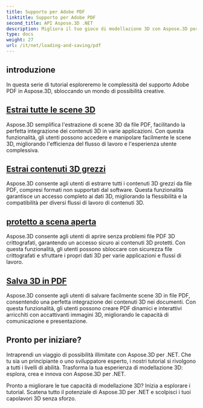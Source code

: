 ```yaml
---
title: Supporto per Adobe PDF
linktitle: Supporto per Adobe PDF
second_title: API Aspose.3D .NET
description: Migliora il tuo gioco di modellazione 3D con Aspose.3D per .NET! Padroneggia tecniche di caricamento e salvataggio efficienti utilizzando CancellationToken. Esplora ora!
type: docs
weight: 27
url: /it/net/loading-and-saving/pdf
---
```

## introduzione

In questa serie di tutorial esploreremo le complessità del supporto Adobe PDF in Aspose.3D, sbloccando un mondo di possibilità creative.

## [Estrai tutte le scene 3D](extract-all-3d-scenes)

Aspose.3D semplifica l'estrazione di scene 3D da file PDF, facilitando la perfetta integrazione dei contenuti 3D in varie applicazioni. Con questa funzionalità, gli utenti possono accedere e manipolare facilmente le scene 3D, migliorando l'efficienza del flusso di lavoro e l'esperienza utente complessiva.

## [Estrai contenuti 3D grezzi](extract-raw-3d-contents)

Aspose.3D consente agli utenti di estrarre tutti i contenuti 3D grezzi da file PDF, compresi formati non supportati dal software. Questa funzionalità garantisce un accesso completo ai dati 3D, migliorando la flessibilità e la compatibilità per diversi flussi di lavoro di contenuti 3D.

## [protetto a scena aperta](open-scene-protected)

Aspose.3D consente agli utenti di aprire senza problemi file PDF 3D crittografati, garantendo un accesso sicuro ai contenuti 3D protetti. Con questa funzionalità, gli utenti possono sbloccare con sicurezza file crittografati e sfruttare i propri dati 3D per varie applicazioni e flussi di lavoro.

## [Salva 3D in PDF](save-3d-in-pdf)

Aspose.3D consente agli utenti di salvare facilmente scene 3D in file PDF, consentendo una perfetta integrazione dei contenuti 3D nei documenti. Con questa funzionalità, gli utenti possono creare PDF dinamici e interattivi arricchiti con accattivanti immagini 3D, migliorando le capacità di comunicazione e presentazione.


## Pronto per iniziare?

Intraprendi un viaggio di possibilità illimitate con Aspose.3D per .NET. Che tu sia un principiante o uno sviluppatore esperto, i nostri tutorial si rivolgono a tutti i livelli di abilità. Trasforma la tua esperienza di modellazione 3D: esplora, crea e innova con Aspose.3D per .NET.

Pronto a migliorare le tue capacità di modellazione 3D? Inizia a esplorare i tutorial. Scatena tutto il potenziale di Aspose.3D per .NET e scolpisci i tuoi capolavori 3D senza sforzo.